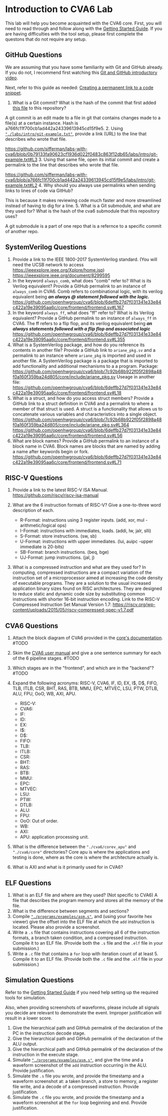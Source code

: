 
# Introduction to CVA6 Lab

This lab will help you become acquainted with the CVA6 core. First, you will need to read through and follow along with the [Getting Started Guide](../guides/getting-started.md). If you are having difficulties with the tool setup, please first complete the questons that do not require any setup.

## GitHub Questions

We are assuming that you have some familiarity with Git and GitHub already. If you do not, I recommend first watching this [Git and GitHub introductory video](https://www.youtube.com/watch?v=e-9qScNVs1o&t=251s).

Next, refer to this guide as needed: [Creating a permanent link to a code snippet](https://docs.github.com/en/get-started/writing-on-github/working-with-advanced-formatting/creating-a-permanent-link-to-a-code-snippet).

1. What is a Git commit? What is the hash of the commit that first added [this file](https://github.com/sifferman/labs-with-cva6/blob/main/labs/intro.md) to this repository?

A git commit is an edit made to a file in git that contains changes made to a file(s) at a certain instance. Hash is a766fc11f700cb1ad442a24339613945cd15f9e5.
2. Using [`"./labs/intro/git-example.txt"`](https://github.com/sifferman/labs-with-cva6/blob/main/labs/intro/git-example.txt), provide a link (URL) to the line that describes who wrote that file.

https://github.com/sifferman/labs-with-cva6/blob/0b79133fa90623cf1936d022f0483c863f12db65/labs/intro/git-example.txt#L3
3. Using that same file, open its initial commit and create a permalink to the line that describes who wrote that file.

https://github.com/sifferman/labs-with-cva6/blob/a766fc11f700cb1ad442a24339613945cd15f9e5/labs/intro/git-example.txt#L2
4. Why should you always use permalinks when sending links to lines of code via GitHub?

This is because it makes reviewing code much faster and more streamlined instead of having to dig for a line.
5. What is a Git submodule, and what are they used for? What is the hash of the cva6 submodule that this repository uses?

A git submodule is a part of one repo that is a refernce to a specific commit of another repo.

## SystemVerilog Questions

1. Provide a link to the IEEE 1800-2017 SystemVerilog standard. (You will need the UCSB network to access <https://ieeexplore.ieee.org/Xplore/home.jsp>)
https://ieeexplore.ieee.org/document/8299595
2. In the keyword `always_comb`, what does "comb" refer to? What is its Verilog equivalent? Provide a GitHub permalink to an instance of `always_comb` in CVA6.
Comb refers to combinational logic, with its verilog equivalent being ***an always @ statement followed with the logic.*** 
https://github.com/openhwgroup/cva6/blob/6deffb27d7f031341e33e84c422a19e39095aa6c/core/frontend/frontend.sv#L167
3. In the keyword `always_ff`, what does "ff" refer to? What is its Verilog equivalent? Provide a GitHub permalink to an instance of `always_ff` in CVA6.
The ff refers to a flip flop, and its verilog equivalent  being ***an always statements followed with a flip flop and associated logic***
https://github.com/openhwgroup/cva6/blob/6deffb27d7f031341e33e84c422a19e39095aa6c/core/frontend/frontend.sv#L355
4. What is a SystemVerilog package, and how do you reference its contents in another file? Provide a GitHub link to `ariane_pkg.sv` and a permalink to an instance where `ariane_pkg` is imported and used in another file.
A SystemVerilog package is a package that is imported to add functionality and additional mechanisms to a a program. 
Package: https://github.com/openhwgroup/cva6/blob/7c92b68b922f05f2898a48f0a160f359ba24d805/core/include/ariane_pkg.sv
Useage in another file: https://github.com/openhwgroup/cva6/blob/6deffb27d7f031341e33e84c422a19e39095aa6c/core/frontend/frontend.sv#L18
5. What is a struct, and how do you access struct members? Provide a GitHub link to a struct definition in CVA6 and a permalink to where a member of that struct is used.
A struct is a functionality that allows us to concatenate various variables and characteristics into a single object. 
https://github.com/openhwgroup/cva6/blob/7c92b68b922f05f2898a48f0a160f359ba24d805/core/include/ariane_pkg.sv#L364
https://github.com/openhwgroup/cva6/blob/6deffb27d7f031341e33e84c422a19e39095aa6c/core/frontend/frontend.sv#L56
6. What are block names? Provide a GitHub permalink to an instance of a block name in CVA6.
Block names are blocks that are named by adding a name after keywords begin or fork. 
https://github.com/openhwgroup/cva6/blob/6deffb27d7f031341e33e84c422a19e39095aa6c/core/frontend/frontend.sv#L71

## RISC-V Questions

1. Provide a link to the latest RISC-V ISA Manual.
https://github.com/riscv/riscv-isa-manual
3. What are the 6 instruction formats of RISC-V? Give a one-to-three word description of each.
    - R-Format: instructions using 3 register inputs. (add, xor, mul -arithmetic/logical ops)
    - I-Format: instructions with immediates, loads. (addi, lw, jalr, slli)
    - S-Format: store instructions. (sw, sb)
    - U-Format: instructions with upper immediates. (lui, auipc -upper immediate is 20-bits)
    - SB-Format: branch instructions. (beq, bge)
    - UJ-Format: jump instructions. (jal, j)

5. What is a compressed instruction and what are they used for?
In computing, compressed instructions are a compact variation of the instruction set of a microprocessor aimed at increasing the code density of executable programs. They are a solution to the usual increased application binary sizes found on RISC architectures. They are designed to reduce static and dynamic code size by substituting common instructions with shorter 16-bit instruction encoding.
Link to the RISC-V Compressed Instruction Set Manual Version 1.7:
https://riscv.org/wp-content/uploads/2015/05/riscv-compressed-spec-v1.7.pdf

## CVA6 Questions

1. Attach the block diagram of CVA6 provided in the [core's documentation](https://docs.openhwgroup.org/projects/cva6-user-manual/01_cva6_user/).
#TODO

2. Skim the [CVA6 user manual](https://docs.openhwgroup.org/projects/cva6-user-manual/01_cva6_user/) and give a one sentence summary for each of the 6 pipeline stages.
#TODO

3. Which stages are in the "frontend", and which are in the "backend"?
#TODO

4. Expand the following acronyms: RISC-V, CVA6, IF, ID, EX, I\$, D\$, FIFO, TLB, ITLB, CSR, BHT, RAS, BTB, MMU, EPC, MTVEC, LSU, PTW, DTLB, ALU, FPU, OoO, WB, AXI, APU.
    - RISC-V:
    - CVA6: 
    - IF:
    - ID:
    - EX:
    - I\$:
    - D\$:
    - FIFO:
    - TLB:
    - ITLB:
    - CSR:
    - BHT:
    - RAS:
    - BTB:
    - MMU:
    - EPC:
    - MTVEC:
    - LSU:
    - PTW:
    - DTLB:
    - ALU:
    - FPU:
    - OoO: Out of order.
    - WB:
    - AXI:
    - APU: application processing unit.
    
5. What is the difference between the `"./cva6/corev_apu"` and `"./cva6/core"` directories?
Core apu is where the applications and testing is done, where as the core is where the architecture actually is.
6. What is AXI and what is it primarily used for in CVA6?

## ELF Questions

1. What is an ELF file and where are they used? (Not specific to CVA6)
A file that describes the program memory and stores all the memory of the file.
2. What is the difference between segments and sections?
3. Compile [`"./programs/examples/asm.s"`](https://github.com/sifferman/labs-with-cva6/blob/main/programs/examples/asm.s), and (using your favorite hex viewer) give the offset into the ELF file at which the `add` instruction is located. Please also provide a screenshot.
4. Write a `.s` file that contains instructions covering all 6 of the instruction formats, a branch taken condition, and a compressed instruction. Compile it to an ELF file. (Provide both the `.s` file and the `.elf` file in your submission.)
5. Write a `.c` file that contains a `for` loop with iteration count of at least 5. Compile it to an ELF file. (Provide both the `.c` file and the `.elf` file in your submission.)

## Simulation Questions

Refer to the [Getting Started Guide](../guides/getting-started.md) if you need help setting up the required tools for simulation.

Also, when providing screenshots of waveforms, please include all signals you decide are relevant to demonstrate the event. Improper justification will result in a lower score.

1. Give the hierarchical path and GitHub permalink of the declaration of the PC in the instruction decode stage.
2. Give the hierarchical path and GitHub permalink of the declaration of the ALU output.
3. Give the hierarchical path and GitHub permalink of the declaration of the instruction in the execute stage.
4. Simulate [`"./programs/examples/asm.s"`](https://github.com/sifferman/labs-with-cva6/blob/main/programs/examples/asm.s), and give the time and a waveform screenshot of the `add` instruction occurring in the ALU. Provide justification.
5. Simulate the `.s` file you wrote, and provide the timestamp and a waveform screenshot at: a taken branch, a store to memory, a register file write, and a decode of a compressed instruction. Provide justification.
6. Simulate the `.c` file you wrote, and provide the timestamp and a waveform screenshot at the `for` loop beginning and end. Provide justification.
